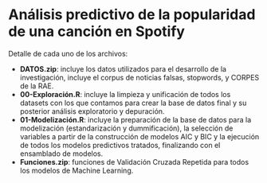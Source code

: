 # Análisis predictivo de la popularidad de una canción en Spotify

Detalle de cada uno de los archivos:
- **DATOS.zip**: incluye los datos utilizados para el desarrollo de la investigación, incluye el corpus de noticias falsas, stopwords, y CORPES de la RAE.
- **00-Exploración.R**: incluye la limpieza y unificación de todos los datasets con los que contamos para crear la base de datos final y su posterior análisis exploratorio y depuración.
- **01-Modelización.R**: incluye la preparación de la base de datos para la modelización (estandarización y dummificación), la selección de variables a partir de la construcción de modelos AIC y BIC y la ejecución de todos los modelos predictivos tratados, finalizando con el ensamblado de modelos.
- **Funciones.zip**: funciones de Validación Cruzada Repetida para todos los modelos de Machine Learning.
